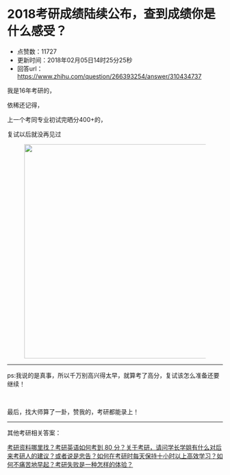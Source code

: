 # 2018考研成绩陆续公布，查到成绩你是什么感受？
- 点赞数：11727
- 更新时间：2018年02月05日14时25分25秒
- 回答url：https://www.zhihu.com/question/266393254/answer/310434737
<body>
 <p data-pid="BgbdxAJg">我是16年考研的，</p>
 <p data-pid="SrpeZkWI">依稀还记得，</p>
 <p data-pid="fH8AhIaT">上一个考同专业初试完晒分400+的，</p>
 <p data-pid="wC9MYk7v">复试以后就没再见过</p>
 <figure data-size="normal">
  <img src="https://pic1.zhimg.com/50/v2-9566ac890c65729c3350684e6b4a8cad_720w.jpg?source=1940ef5c" data-caption="" data-size="normal" data-rawwidth="500" data-rawheight="271" data-original-token="v2-9566ac890c65729c3350684e6b4a8cad" class="origin_image zh-lightbox-thumb" width="500" data-original="https://pic1.zhimg.com/v2-9566ac890c65729c3350684e6b4a8cad_r.jpg?source=1940ef5c">
 </figure>
 <hr>
 <p data-pid="7yddMYMo">ps:我说的是真事，所以千万别高兴得太早，就算考了高分，复试该怎么准备还要继续！</p>
 <p class="ztext-empty-paragraph"><br></p>
 <p data-pid="RS9YXdVi">最后，找大师算了一卦，赞我的，考研都能录上！</p>
 <hr>
 <p data-pid="vR_Xc-jY">其他考研相关答案：</p><a href="https://www.zhihu.com/question/32185170/answer/311242828" data-draft-node="block" data-draft-type="link-card" class="internal">考研资料哪里找？</a><a href="https://www.zhihu.com/question/26517009/answer/309632488" data-draft-node="block" data-draft-type="link-card" class="internal">考研英语如何考到 80 分？</a><a href="https://www.zhihu.com/question/29023850/answer/277632539" data-draft-node="block" data-draft-type="link-card" class="internal">关于考研，请问学长学姐有什么对后来考研人的建议？或者说是忠告？</a><a href="https://www.zhihu.com/question/25568451/answer/308125228" data-draft-node="block" data-draft-type="link-card" class="internal">如何在考研时每天保持十小时以上高效学习？</a><a href="https://www.zhihu.com/question/22120300/answer/307248864" data-draft-node="block" data-draft-type="link-card" class="internal">如何不痛苦地早起？</a><a href="https://www.zhihu.com/question/27216537/answer/311234250" data-draft-node="block" data-draft-type="link-card" data-image="https://pic3.zhimg.com/80/v2-dbd882558d3458250e7947010659da5e_180x120.jpg" data-image-width="677" data-image-height="184" class="internal">考研失败是一种怎样的体验？</a>
</body>